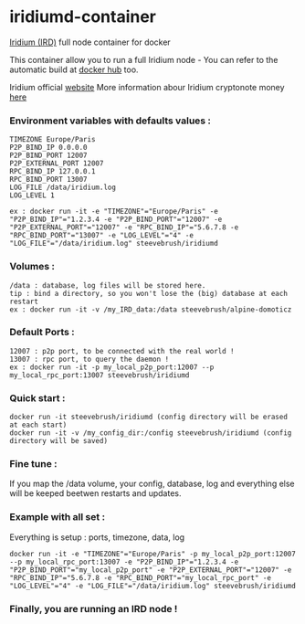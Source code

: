 # iridiumd-container
[Iridium (IRD)][2] full node container for docker

This container allow you to run a full Iridium node -
You can refer to the automatic build at [docker hub][1] too.

Iridium official [website][2]
More information abour Iridium cryptonote money [here][3]

### Environment variables with defaults values :
	
 	TIMEZONE Europe/Paris
  	P2P_BIND_IP 0.0.0.0
  	P2P_BIND_PORT 12007
  	P2P_EXTERNAL_PORT 12007
  	RPC_BIND_IP 127.0.0.1
  	RPC_BIND_PORT 13007
  	LOG_FILE /data/iridium.log
  	LOG_LEVEL 1
	
	ex : docker run -it -e "TIMEZONE"="Europe/Paris" -e "P2P_BIND_IP"="1.2.3.4 -e "P2P_BIND_PORT"="12007" -e "P2P_EXTERNAL_PORT"="12007" -e "RPC_BIND_IP"="5.6.7.8 -e "RPC_BIND_PORT"="13007" -e "LOG_LEVEL"="4" -e "LOG_FILE"="/data/iridium.log" steevebrush/iridiumd
	
### Volumes : 

	/data : database, log files will be stored here.
  	tip : bind a directory, so you won't lose the (big) database at each restart
	ex : docker run -it -v /my_IRD_data:/data steevebrush/alpine-domoticz

### Default Ports :

	12007 : p2p port, to be connected with the real world !
	13007 : rpc port, to query the daemon !
	ex : docker run -it -p my_local_p2p_port:12007 --p my_local_rpc_port:13007 steevebrush/iridiumd

### Quick start :
	
	docker run -it steevebrush/iridiumd (config directory will be erased at each start)
	docker run -it -v /my_config_dir:/config steevebrush/iridiumd (config directory will be saved)

### Fine tune :

If you map the /data volume, your config, database, log and everything else will be keeped beetwen restarts and updates.

### Example with all set :

Everything is setup : ports, timezone, data, log

	docker run -it -e "TIMEZONE"="Europe/Paris" -p my_local_p2p_port:12007 --p my_local_rpc_port:13007 -e "P2P_BIND_IP"="1.2.3.4 -e "P2P_BIND_PORT"="my_local_p2p_port" -e "P2P_EXTERNAL_PORT"="12007" -e "RPC_BIND_IP"="5.6.7.8 -e "RPC_BIND_PORT"="my_local_rpc_port" -e "LOG_LEVEL"="4" -e "LOG_FILE"="/data/iridium.log" steevebrush/iridiumd


### Finally, you are running an IRD node !
[1]: https://hub.docker.com/r/steevebrush/iridiumd-container
[2]: http://ird.cash
[3]: https://bitcointalk.org/index.php?topic=2150442.0
